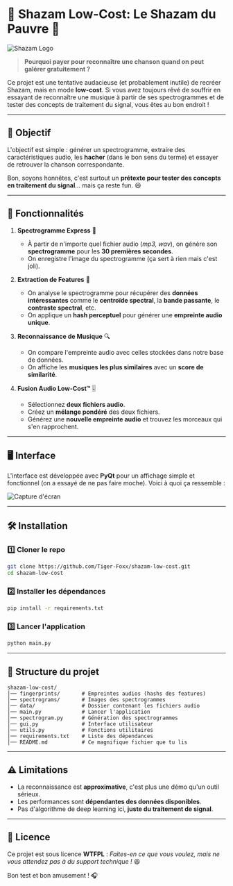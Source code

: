 # 🎵 Shazam Low-Cost: Le Shazam du Pauvre 🤡

![Shazam Logo](PLACEHOLDER_FOR_SHAZAM_LOGO)

> **Pourquoi payer pour reconnaître une chanson quand on peut galérer gratuitement ?**

Ce projet est une tentative audacieuse (et probablement inutile) de recréer Shazam, mais en mode **low-cost**. Si vous avez toujours rêvé de souffrir en essayant de reconnaître une musique à partir de ses spectrogrammes et de tester des concepts de traitement du signal, vous êtes au bon endroit !

---

## 🎯 Objectif

L'objectif est simple : générer un spectrogramme, extraire des caractéristiques audio, les **hacher** (dans le bon sens du terme) et essayer de retrouver la chanson correspondante.

Bon, soyons honnêtes, c'est surtout un **prétexte pour tester des concepts en traitement du signal**... mais ça reste fun. 😆

---

## 🚀 Fonctionnalités

1. **Spectrogramme Express** 🎨
   - À partir de n'importe quel fichier audio (*mp3, wav*), on génère son **spectrogramme** pour les **30 premières secondes**.
   - On enregistre l'image du spectrogramme (ça sert à rien mais c'est joli).

2. **Extraction de Features** 🧐
   - On analyse le spectrogramme pour récupérer des **données intéressantes** comme le **centroïde spectral**, la **bande passante**, le **contraste spectral**, etc.
   - On applique un **hash perceptuel** pour générer une **empreinte audio unique**.

3. **Reconnaissance de Musique** 🔍
   - On compare l'empreinte audio avec celles stockées dans notre base de données.
   - On affiche les **musiques les plus similaires** avec un **score de similarité**.

4. **Fusion Audio Low-Cost™** 🎚️
   - Sélectionnez **deux fichiers audio**.
   - Créez un **mélange pondéré** des deux fichiers.
   - Générez une **nouvelle empreinte audio** et trouvez les morceaux qui s'en rapprochent.

---

## 🖥️ Interface

L'interface est développée avec **PyQt** pour un affichage simple et fonctionnel (on a essayé de ne pas faire moche). Voici à quoi ça ressemble :

![Capture d'écran](PLACEHOLDER_FOR_SCREENSHOT)

---

## 🛠️ Installation

### 1️⃣ Cloner le repo
```bash
git clone https://github.com/Tiger-Foxx/shazam-low-cost.git
cd shazam-low-cost
```

### 2️⃣ Installer les dépendances
```bash
pip install -r requirements.txt
```

### 3️⃣ Lancer l'application
```bash
python main.py
```

---

## 📂 Structure du projet

```
shazam-low-cost/
│── fingerprints/       # Empreintes audios (hashs des features)
│── spectrograms/       # Images des spectrogrammes
│── data/               # Dossier contenant les fichiers audio
│── main.py             # Lancer l'application
│── spectrogram.py      # Génération des spectrogrammes
│── gui.py              # Interface utilisateur
│── utils.py            # Fonctions utilitaires
│── requirements.txt    # Liste des dépendances
│── README.md           # Ce magnifique fichier que tu lis
```

---

## ⚠️ Limitations

- La reconnaissance est **approximative**, c'est plus une démo qu'un outil sérieux.
- Les performances sont **dépendantes des données disponibles**.
- Pas d'algorithme de deep learning ici, **juste du traitement de signal**.

---

## 📜 Licence

Ce projet est sous licence **WTFPL** : *Faites-en ce que vous voulez, mais ne vous attendez pas à du support technique !* 😆


Bon test et bon amusement ! 🎧

